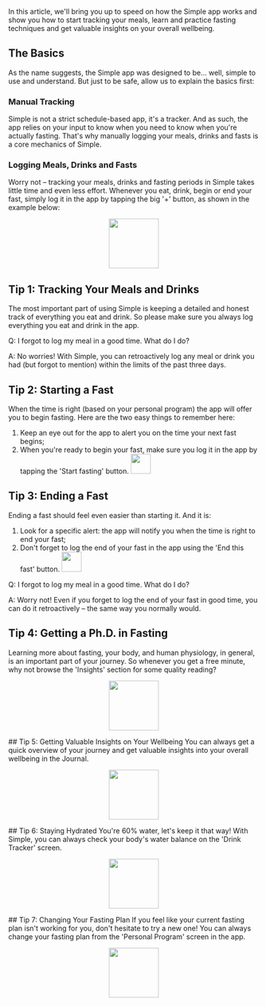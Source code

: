 In this article, we'll bring you up to speed on how the Simple app works and show you how to start tracking your meals, learn and practice fasting techniques and get valuable insights on your overall wellbeing.
## The Basics
As the name suggests, the Simple app was designed to be... well, simple to use and understand. But just to be safe, allow us to explain the basics first:
### Manual Tracking
Simple is not a strict schedule-based app, it's a tracker. And as such, the app relies on your input to know when you need to know when you're actually fasting. That's why manually logging your meals, drinks and fasts is a core mechanics of Simple.
### Logging Meals, Drinks and Fasts
Worry not – tracking your meals, drinks and fasting periods in Simple takes little time and even less effort. Whenever you eat, drink, begin or end your fast, simply log it in the app by tapping the big '+' button, as shown in the example below:
<p align="center">
  <img width="100" src="https://dkea7qxfae4ft.cloudfront.net/kb/Plus.jpeg">
</p>

## Tip 1: Tracking Your Meals and Drinks
The most important part of using Simple is keeping a detailed and honest track of everything you eat and drink. So please make sure you always log everything you eat and drink in the app.

Q: I forgot to log my meal in a good time. What do I do?

A: No worries! With Simple, you can retroactively log any meal or drink you had (but forgot to mention) within the limits of the past three days.

## Tip 2: Starting a Fast
When the time is right (based on your personal program) the app will offer you to begin fasting. Here are the two easy things to remember here:

1. Keep an eye out for the app to alert you on the time your next fast begins;
2. When you're ready to begin your fast, make sure you log it in the app by tapping the 'Start fasting' button. <img width="40" src="https://dkea7qxfae4ft.cloudfront.net/kb/start3.png">

## Tip 3: Ending a Fast
Ending a fast should feel even easier than starting it. And it is:

1. Look for a specific alert: the app will notify you when the time is right to end your fast;
2. Don't forget to log the end of your fast in the app using the 'End this fast' button. <img width="40" src="https://dkea7qxfae4ft.cloudfront.net/kb/end.jpeg"> <br/>

Q: I forgot to log my meal in a good time. What do I do?

A: Worry not! Even if you forget to log the end of your fast in good time, you can do it retroactively – the same way you normally would.
## Tip 4: Getting a Ph.D. in Fasting
Learning more about fasting, your body, and human physiology, in general, is an important part of your journey. So whenever you get a free minute, why not browse the 'Insights' section for some quality reading?
<p align="center">
  <img width="100" src="https://dkea7qxfae4ft.cloudfront.net/kb/Insights.png">
</p>
## Tip 5: Getting Valuable Insights on Your Wellbeing
You can always get a quick overview of your journey and get valuable insights into your overall wellbeing in the Journal.
<p align="center">
  <img width="100" src="https://dkea7qxfae4ft.cloudfront.net/kb/Journal.png">
</p>
## Tip 6: Staying Hydrated
You're 60% water, let's keep it that way! With Simple, you can always check your body's water balance on the 'Drink Tracker' screen.
<p align="center">
  <img width="100" src="https://dkea7qxfae4ft.cloudfront.net/kb/Drink.jpeg">
</p>
## Tip 7: Changing Your Fasting Plan
If you feel like your current fasting plan isn't working for you, don't hesitate to try a new one! You can always change your fasting plan from the 'Personal Program' screen in the app.
<p align="center">
  <img width="100" src="https://dkea7qxfae4ft.cloudfront.net/kb/program.jpeg">
</p>
